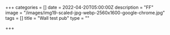 +++
categories = []
date = 2022-04-20T05:00:00Z
description = "FF"
image = "/images/img19-scaled-jpg-webp-2560x1600-google-chrome.jpg"
tags = []
title = "Wall test pub"
type = ""

+++
